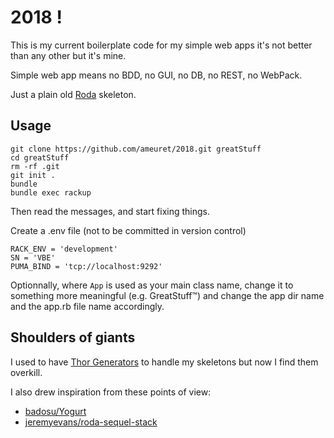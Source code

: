 # 2018 !

This is my current boilerplate code for my simple web apps it's not better
than any other but it's mine.

Simple web app means no BDD, no GUI, no DB, no REST, no WebPack.

Just a plain old [Roda](http://roda.jeremyevans.net/) skeleton.

## Usage

	git clone https://github.com/ameuret/2018.git greatStuff
	cd greatStuff
	rm -rf .git
	git init .
    bundle
	bundle exec rackup

Then read the messages, and start fixing things.

Create a .env file (not to be committed in version control)

	RACK_ENV = 'development'
	SN = 'VBE'
	PUMA_BIND = 'tcp://localhost:9292'

Optionnally, where `App` is used as your main class name, change it to something more
meaningful (e.g. GreatStuff™) and change the app dir name and the app.rb file name
accordingly.

## Shoulders of giants

 I used to have [Thor Generators](https://github.com/erikhuda/thor/wiki/Generators) to
 handle my skeletons but now I find them overkill.
 
 I also drew inspiration from these points of view:
 
  * [badosu/Yogurt](https://github.com/badosu/Yogurt)
  * [jeremyevans/roda-sequel-stack](https://github.com/jeremyevans/roda-sequel-stack)
  
